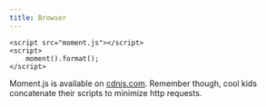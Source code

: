 ```yaml
---
title: Browser
---
```



```
<script src="moment.js"></script>
<script>
	moment().format();
</script>
```

Moment.js is available on [cdnjs.com](https://cdnjs.com/libraries/moment.js). Remember though, cool kids concatenate their scripts to minimize http requests.

